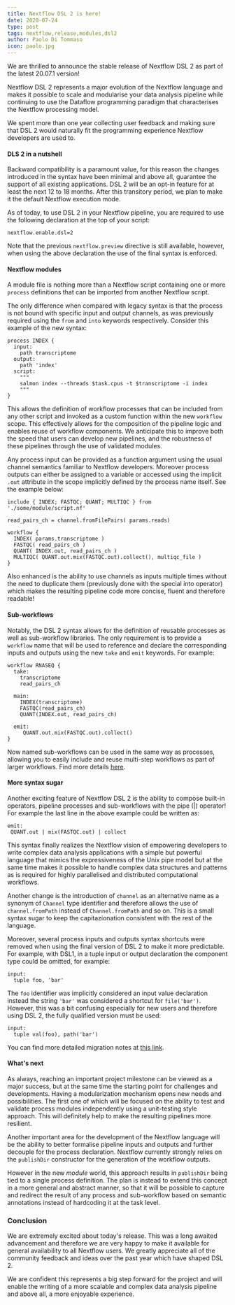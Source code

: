 ```yaml
---
title: Nextflow DSL 2 is here!
date: 2020-07-24
type: post
tags: nextflow,release,modules,dsl2
author: Paolo Di Tommaso
icon: paolo.jpg
---
```


We are thrilled to announce the stable release of Nextflow DSL 2 as part of the latest 20.07.1 version!

Nextflow DSL 2 represents a major evolution of the Nextflow language and makes it possible to scale and modularise your data analysis pipeline while continuing to use the Dataflow programming paradigm that characterises the Nextflow processing model.

We spent more than one year collecting user feedback and making sure that DSL 2 would naturally fit the programming experience Nextflow developers are used to.


#### DLS 2 in a nutshell

Backward compatibility is a paramount value, for this reason the changes introduced in the syntax have been minimal and above all, guarantee the support of all existing applications. DSL 2 will be an opt-in feature for at least the next 12 to 18 months. After this transitory period, we plan to make it the default Nextflow execution mode.

As of today, to use DSL 2 in your Nextflow pipeline, you are required to use the following declaration at the top of your script:

```
nextflow.enable.dsl=2
```

Note that the previous `nextflow.preview` directive is still available, however, when using the above declaration the use of the final syntax is enforced.

#### Nextflow modules

A module file is nothing more than a Nextflow script containing one or more `process` definitions that can be imported from another Nextflow script.

The only difference when compared with legacy syntax is that the process is not bound with specific input and output channels, as was previously required using the `from` and `into` keywords respectively. Consider this example of the new syntax:

```
process INDEX {
  input:
    path transcriptome
  output:
    path 'index'
  script:
    """
    salmon index --threads $task.cpus -t $transcriptome -i index
    """
}
```

This allows the definition of workflow processes that can be included from any other script and invoked as a custom function within the new `workflow` scope. This effectively allows for the composition of the pipeline logic and enables reuse of workflow components. We anticipate this to improve both the speed that users can develop new pipelines, and the robustness of these pipelines through the use of validated modules.

Any process input can be provided as a function argument using the usual channel semantics familiar to Nextflow developers. Moreover process outputs can either be assigned to a variable or accessed using the implicit `.out` attribute in the scope implicitly defined by the process name itself. See the example below:

```
include { INDEX; FASTQC; QUANT; MULTIQC } from './some/module/script.nf'

read_pairs_ch = channel.fromFilePairs( params.reads)

workflow {
  INDEX( params.transcriptome )
  FASTQC( read_pairs_ch )
  QUANT( INDEX.out, read_pairs_ch )
  MULTIQC( QUANT.out.mix(FASTQC.out).collect(), multiqc_file )
}
```


Also enhanced is the ability to use channels as inputs multiple times without the need to duplicate them (previously done with the special into operator) which makes the resulting pipeline code more concise, fluent and therefore readable!


#### Sub-workflows

Notably, the DSL 2 syntax allows for the definition of reusable processes as well as sub-workflow libraries. The only requirement is to provide a `workflow` name that will be used to reference and declare the corresponding inputs and outputs using the new `take` and `emit` keywords. For example:

```
workflow RNASEQ {
  take:
    transcriptome
    read_pairs_ch

  main:
    INDEX(transcriptome)
    FASTQC(read_pairs_ch)
    QUANT(INDEX.out, read_pairs_ch)

  emit:
     QUANT.out.mix(FASTQC.out).collect()
}
```

Now named sub-workflows can be used in the same way as processes, allowing you to easily include and reuse multi-step workflows as part of larger workflows. Find more details [here](/docs/latest/dsl2.html).

#### More syntax sugar


Another exciting feature of Nextflow DSL 2 is the ability to compose built-in operators, pipeline processes and sub-workflows with the pipe (|) operator! For example the last line in the above example could be written as:

```
emit:
 QUANT.out | mix(FASTQC.out) | collect
```

This syntax finally realizes the Nextflow vision of empowering developers to write complex data analysis applications with a simple but powerful language that mimics the expressiveness of the Unix pipe model but at the same time makes it possible to handle complex data structures and patterns as is required for highly parallelised and distributed computational workflows.

Another change is the introduction of `channel` as an alternative name as a synonym of `Channel` type identifier and therefore allows the use of `channel.fromPath` instead of `Channel.fromPath` and so on. This is a small syntax sugar to keep the capitazionation  consistent with the rest of the language.

Moreover, several process inputs and outputs syntax shortcuts were removed when using the final version of DSL 2 to make it more predictable. For example, with DSL1, in a tuple input or output declaration the component type could be omitted, for example:

```
input:
  tuple foo, 'bar'
```

The `foo` identifier was implicitly considered an input value declaration instead the string `'bar'` was considered a shortcut for `file('bar')`. However, this was a bit confusing especially for new users and therefore using DSL 2, the fully qualified version must be used:

```
input:
  tuple val(foo), path('bar')
```

You can find more detailed migration notes at [this link](/docs/latest/dsl2.html#dsl2-migration-notes).


#### What's next

As always, reaching an important project milestone can be viewed as a major success, but at the same time the starting point for challenges and developments. Having a modularization mechanism opens new needs and possibilities. The first one of which will be focused on the ability to test and validate process modules independently using a unit-testing style approach. This will definitely help to make the resulting pipelines more resilient.

Another important area for the development of the Nextflow language will be the ability to better formalise pipeline inputs and outputs and further decouple for the process declaration. Nextflow currently strongly relies on the `publishDir` constructor for the generation of the workflow outputs.

However in the new *module* world, this approach results in `publishDir` being tied to a single process definition. The plan is instead to extend this concept in a more general and abstract manner, so that it will be possible to capture and redirect the result of any process and sub-workflow based on semantic annotations instead of hardcoding it at the task level.

### Conclusion

We are extremely excited about today's release. This was a long awaited advancement and therefore we are very happy to make it available for general availability to all Nextflow users. We greatly appreciate all of the community feedback and ideas over the past year which have shaped DSL 2.

We are confident this represents a big step forward for the project and will enable the writing of a more scalable and complex data analysis pipeline and above all, a more enjoyable experience.
